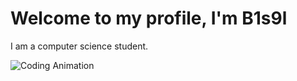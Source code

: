 # Welcome to my profile, I'm B1s9l
I am a computer science student.

![Coding Animation](https://i.pinimg.com/originals/d4/81/f3/d481f3c72e283309071f79e01b05c06d.gif)


